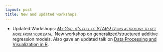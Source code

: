 ```yaml
---
layout: post
title: New and updated workshops
---
```

- Updated Workshops: [<span style="font-variant:small-caps; font-style:italic;">My God, it's full of STARs! Using astrology to get more from your data.</span>](../workshops/stars/). New workshop on generalized/structured additive regression models.  Also gave an updated talk on [<span itemprop="name">Data Processing and Visualization in R</span>](../workshops/DataProcViz/).